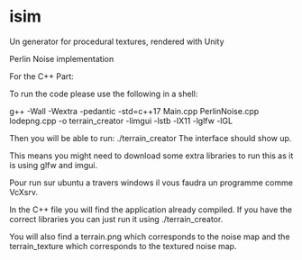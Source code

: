 # isim
Un generator for procedural textures, rendered with Unity

Perlin Noise implementation


For the C++ Part:

To run the code please use the following in a shell:

g++ -Wall -Wextra -pedantic -std=c++17 Main.cpp PerlinNoise.cpp lodepng.cpp -o terrain_creator -limgui -lstb -lX11 -lglfw -lGL

Then you will be able to run: ./terrain_creator
The interface should show up.

This means you might need to download some extra libraries to run this as it is using glfw and imgui.

Pour run sur ubuntu a travers windows il vous faudra un programme comme VcXsrv.

In the C++ file you will find the application already compiled. If you have the correct libraries you can just
run it using ./terrain_creator.

You will also find a terrain.png which corresponds to the noise map and the terrain_texture which corresponds to
the textured noise map.